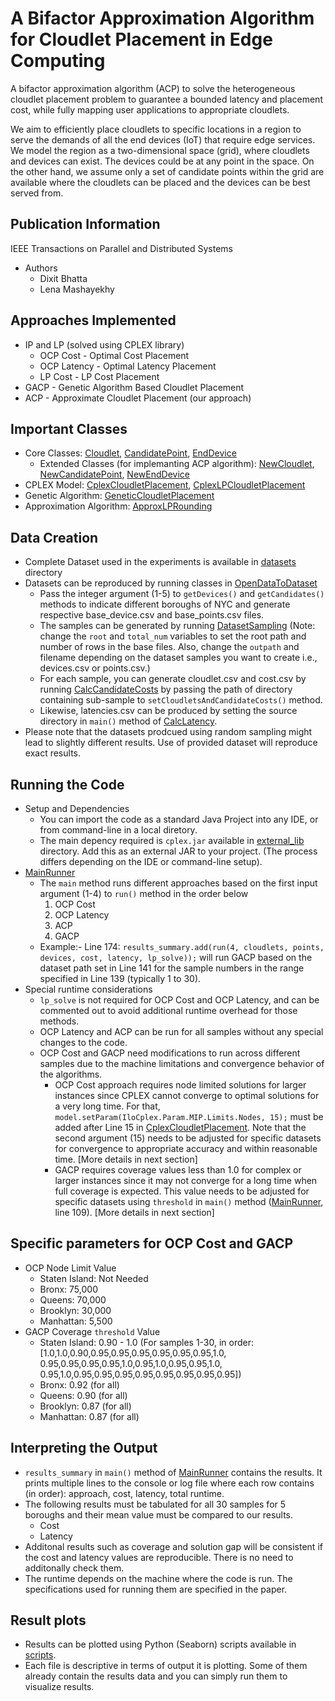 # A Bifactor Approximation Algorithm for Cloudlet Placement in Edge Computing

A bifactor approximation algorithm (ACP) to solve the heterogeneous cloudlet placement problem to guarantee a bounded latency and placement cost, while fully mapping  user applications  to  appropriate cloudlets.

We aim to efficiently place  cloudlets  to specific locations in a region to serve the demands of all the end devices (IoT) that require  edge services. We model the region as a two-dimensional space (grid), where cloudlets and devices can exist. The devices could be at any point in the space. On the other hand, we assume only a set of candidate points within the grid are available where the cloudlets can be placed and the devices can be best served from.
## Publication Information
IEEE Transactions on Parallel and Distributed Systems
* Authors
  * Dixit Bhatta
  * Lena Mashayekhy

## Approaches Implemented
* IP and LP (solved using CPLEX library)
  * OCP Cost - Optimal Cost Placement 
  * OCP Latency - Optimal Latency Placement
  * LP Cost - LP Cost Placement
* GACP - Genetic Algorithm Based Cloudlet Placement
* ACP - Approximate Cloudlet Placement (our approach) 


## Important Classes
* Core Classes: [Cloudlet](core_classes/base/Cloudlet.java), [CandidatePoint](core_classes/base/CandidatePoint.java), [EndDevice](core_classes/base/EndDevice.java)
  * Extended Classes (for implemanting ACP algorithm): [NewCloudlet](core_classes/extended/NewCloudlet.java), [NewCandidatePoint](core_classes/extended/NewCandidatePoint.java), [NewEndDevice](core_classes/extended/NewEndDevice.java)
* CPLEX Model: [CplexCloudletPlacement](cplex_model/algorithm/CplexCloudletPlacement.java), [CplexLPCloudletPlacement](cplex_model/algorithm/CplexLPCloudletPlacement.java)
* Genetic Algorithm: [GeneticCloudletPlacement](genetic_algorithm/GeneticCloudletPlacement.java)
* Approximation Algorithm: [ApproxLPRounding](approx_algorithm/ApproxLPRounding.java)

## Data Creation
* Complete Dataset used in the experiments is available in [datasets](datasets) directory
* Datasets can be reproduced by running classes in [OpenDataToDataset](utils/dataset_creation/OpenDataToDataset.java)
  * Pass the integer argument (1-5) to `getDevices()` and `getCandidates()` methods to indicate different boroughs of NYC and generate respective base_device.csv and base_points.csv files. 
  * The samples can be generated by running [DatasetSampling](utils/dataset_creation/DatasetSampling.java) (Note: change the `root` and `total_num` variables to set the root path and number of rows in the base files. Also, change the `outpath` and filename depending on the dataset samples you want to create i.e., devices.csv or points.csv.)
  * For each sample, you can generate cloudlet.csv and cost.csv by running [CalcCandidateCosts](utils/dataset_creation/CalcCandidateCosts.java) by passing the path of directory containing sub-sample to `setCloudletsAndCandidateCosts()` method.
  * Likewise, latencies.csv can be produced by setting the source directory in `main()` method of [CalcLatency](utils/dataset_creation/CalcLatency.java).
* Please note that the datasets prodcued using random sampling might lead to slightly different results. Use of provided dataset will reproduce exact results.

## Running the Code
* Setup and Dependencies
  * You can import the code as a standard Java Project into any IDE, or from command-line in a local diretory.
  * The main depency required is `cplex.jar` available in [external_lib](external_lib) directory. Add this as an external JAR to your project. (The process differs depending on the IDE or command-line setup).
* [MainRunner](main_classes/runners/MainRunner.java)
  * The `main` method runs different approaches based on the first input argument (1-4) to `run()` method in the order below
    1. OCP Cost
    2. OCP Latency
    3. ACP
    4. GACP
  * Example:- Line 174: `results_summary.add(run(4, cloudlets, points, devices, cost, latency, lp_solve));` will run GACP based on the dataset path set in Line 141 for the sample numbers in the range specified in Line 139 (typically 1 to 30).
 * Special runtime considerations
   * `lp_solve` is not required for OCP Cost and OCP Latency, and can be commented out to avoid additional runtime overhead for those methods. 
   * OCP Latency and ACP can be run for all samples without any special changes to the code.
   * OCP Cost and GACP need modifications  to run across different samples due to the machine limitations and convergence behavior of the algorithms.
     * OCP Cost approach requires node limited solutions for larger instances since CPLEX cannot converge to optimal solutions for a very long time. For that, `model.setParam(IloCplex.Param.MIP.Limits.Nodes, 15);` must be added after Line 15 in [CplexCloudletPlacement](cplex_model/algorithm/CplexCloudletPlacement.java). Note that the second argument (15) needs to be adjusted for specific datasets for convergence to appropriate accuracy and within reasonable time. [More details in next section]
     * GACP requires coverage values less than 1.0 for complex or larger instances since it may not converge for a long time when full coverage is expected. This value needs to be adjusted for specific datasets using `threshold` in `main()` method ([MainRunner](main_classes/runners/MainRunner.java), line 109). [More details in next section]

## Specific parameters for OCP Cost and GACP
* OCP Node Limit Value
  * Staten Island: Not Needed
  * Bronx: 75,000
  * Queens: 70,000
  * Brooklyn: 30,000
  * Manhattan: 5,500
* GACP Coverage `threshold` Value
  * Staten Island: 0.90 - 1.0 (For samples 1-30, in order: \[1.0,1.0,0.90,0.95,0.95,0.95,0.95,0.95,0.95,1.0,
					0.95,0.95,0.95,0.95,1.0,0.95,1.0,0.95,0.95,1.0,
					0.95,1.0,0.95,0.95,0.95,0.95,0.95,0.95,0.95,0.95\])
  * Bronx: 0.92 (for all)
  * Queens: 0.90 (for all)
  * Brooklyn: 0.87 (for all)
  * Manhattan: 0.87 (for all)

## Interpreting the Output
* `results_summary` in `main()` method of [MainRunner](main_classes/runners/MainRunner.java) contains the results. It prints multiple lines to the console or log file where each row contains (in order): approach, cost, latency, total runtime.
* The following results must be tabulated for all 30 samples for 5 boroughs and their mean value must be compared to our results.
  * Cost
  * Latency
* Additonal results such as coverage and solution gap will be consistent if the cost and latency values are reproducible. There is no need to additonally check them.
* The runtime depends on the machine where the code is run. The specifications used for running them are specified in the paper.

## Result plots
* Results can be plotted using Python (Seaborn) scripts available in [scripts](scripts).
* Each file is descriptive in terms of output it is plotting. Some of them already contain the results data and you can simply run them to visualize results.
